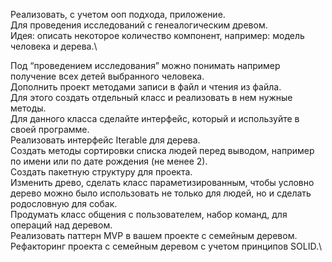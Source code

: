 Реализовать, с учетом ооп подхода, приложение.\
Для проведения исследований с генеалогическим древом.\
Идея: описать некоторое количество компонент, например: модель человека и дерева.\

Под “проведением исследования” можно понимать например получение всех детей выбранного человека.\
Дополнить проект методами записи в файл и чтения из файла.\
Для этого создать отдельный класс и реализовать в нем нужные методы.\
Для данного класса сделайте интерфейс, который и используйте в своей программе.\
Реализовать интерфейс Iterable для дерева.\
Создать методы сортировки списка людей перед выводом, например по имени или по дате рождения (не менее 2).\
Создать пакетную структуру для проекта.\
Изменить древо, сделать класс параметизированным, чтобы условно дерево можно было использовать не только для людей, но и сделать родословную для собак.\
Продумать класс общения с пользователем, набор команд, для операций над деревом.\
Реализовать паттерн MVP в вашем проекте с семейным деревом.\
Рефакторинг проекта с семейным деревом с учетом принципов SOLID.\
